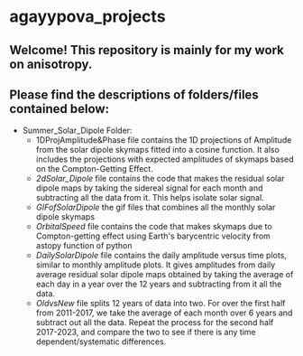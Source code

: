 # agayypova_projects
## Welcome! This repository is mainly for my work on anisotropy. 

## Please find the descriptions of folders/files contained below: 
* Summer_Solar_Dipole Folder:
  - 1DProjAmplitude&Phase file contains the 1D projections of Amplitude from the solar dipole skymaps fitted into a cosine function. It also includes the projections with expected amplitudes of skymaps based on the Compton-Getting Effect.
  - _2dSolar_Dipole_ file contains the code that makes the residual solar dipole maps by taking the sidereal signal for each month and subtracting all the data from it. This helps isolate solar signal.
  - _GIFofSolarDipole_ the gif files that combines all the monthly solar dipole skymaps
  - _OrbitalSpeed_ file contains the code that makes skymaps due to Compton-getting effect using Earth's barycentric velocity from astopy function of python
  - _DailySolarDipole_ file contains the daily amplitude versus time plots, similar to monthly amplitude plots. It gives amplitudes from daily average residual solar dipole maps obtained by taking the average of each day in a year over the 12 years and subtracting from it all the data. 
  - _OldvsNew_ file splits 12 years of data into two. For over the first half from 2011-2017, we take the average of each month over 6 years and subtract out all the data. Repeat the process for the second half 2017-2023, and compare the two to see if there is any time dependent/systematic differences.
